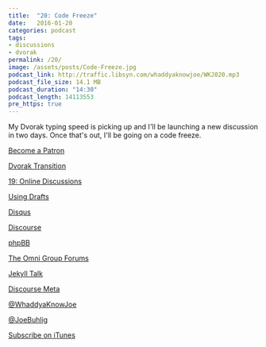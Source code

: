 ```yaml
---
title:  "20: Code Freeze"
date:   2016-01-20
categories: podcast
tags:
- discussions
- dvorak
permalink: /20/
image: /assets/posts/Code-Freeze.jpg
podcast_link: http://traffic.libsyn.com/whaddyaknowjoe/WKJ020.mp3
podcast_file_size: 14.1 MB
podcast_duration: "14:30"
podcast_length: 14113553
pre_https: true
---
```


My Dvorak typing speed is picking up and I'll be launching a new discussion in two days. Once that's out, I'll be going on a code freeze.
<!--more-->

[Become a Patron](http://joebuhlig.com/patron/)

[Dvorak Transition](http://joebuhlig.com/dvorak-transition/)

[19: Online Discussions](http://joebuhlig.com/19/)

[Using Drafts](http://joebuhlig.com/using-drafts/)

[Disqus](https://disqus.com/)

[Discourse](http://www.discourse.org/)

[phpBB](https://www.phpbb.com/)

[The Omni Group Forums](https://discourse.omnigroup.com/)

[Jekyll Talk](https://talk.jekyllrb.com/)

[Discourse Meta](https://meta.discourse.org/)

[@WhaddyaKnowJoe](https://twitter.com/whaddyaknowjoe)

[@JoeBuhlig](https://twitter.com/JoeBuhlig)

[Subscribe on iTunes](https://itunes.apple.com/us/podcast/whaddya-know-joe/id1035426948)